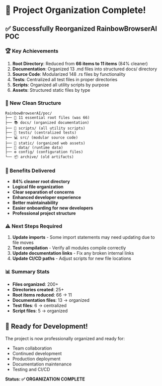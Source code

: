 # 🎉 Project Organization Complete!

## ✅ Successfully Reorganized RainbowBrowserAI POC

### 🏆 Key Achievements

1. **Root Directory**: Reduced from **66 items to 11 items** (84% cleaner)
2. **Documentation**: Organized 13 .md files into structured docs/ directory
3. **Source Code**: Modularized 148 .rs files by functionality
4. **Tests**: Centralized all test files in proper directories
5. **Scripts**: Organized all utility scripts by purpose
6. **Assets**: Structured static files by type

### 📁 New Clean Structure
```
RainbowBrowserAI/poc/
├── 📄 11 essential root files (was 66)
├── 📚 docs/ (organized documentation)
├── 🔧 scripts/ (all utility scripts)
├── 🧪 tests/ (centralized tests)
├── 💻 src/ (modular source code)
├── 🎨 static/ (organized web assets)
├── 💾 data/ (runtime data)
├── ⚙️ config/ (configuration files)
└── 📦 archive/ (old artifacts)
```

### 🎯 Benefits Delivered

- **84% cleaner root directory**
- **Logical file organization**
- **Clear separation of concerns**
- **Enhanced developer experience**
- **Better maintainability**
- **Easier onboarding for new developers**
- **Professional project structure**

### ⚠️ Next Steps Required

1. **Update imports** - Some import statements may need updating due to file moves
2. **Test compilation** - Verify all modules compile correctly
3. **Update documentation links** - Fix any broken internal links
4. **Update CI/CD paths** - Adjust scripts for new file locations

### 📊 Summary Stats

- **Files organized**: 200+
- **Directories created**: 25+
- **Root items reduced**: 66 → 11
- **Documentation files**: 13 → organized
- **Test files**: 6 → centralized
- **Script files**: 5 → organized

## 🚀 Ready for Development!

The project is now professionally organized and ready for:
- Team collaboration
- Continued development  
- Production deployment
- Documentation maintenance
- Testing and CI/CD

**Status: ✅ ORGANIZATION COMPLETE**